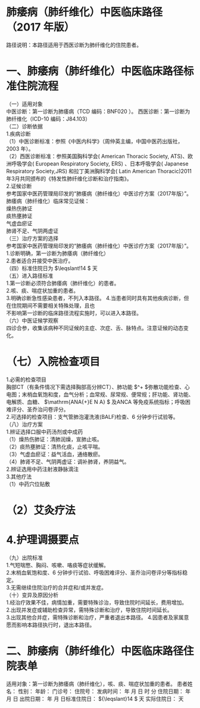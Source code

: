 # 肺痿病（肺纤维化）中医临床路径  （2017 年版）  
路径说明：本路径适用于西医诊断为肺纤维化的住院患者。  
# 一、肺痿病（肺纤维化）中医临床路径标准住院流程  
（一）适用对象  
中医诊断：第一诊断为肺痿病（TCD 编码：BNF020 ）。 西医诊断：第一诊断为肺纤维化（ICD-10 编码：J84.103）  
（二）诊断依据  
1.疾病诊断  
（1）中医诊断标准：参照《中医内科学》（周仲英主编，中国中医药出版社，2003 年）。  
（2）西医诊断标准：参照美国胸科学会( American Thoracic Society, ATS)、欧洲呼吸学会( European Respiratory Society, ERS) 、日本呼吸学会( Japanese Respiratory Society,JRS) 和拉丁美洲胸科学会( Latin American Thoracic)2011年3月共同颁布的《特发性肺纤维化诊断和治疗指南》。  
2.证候诊断  
参考国家中医药管理局印发的“肺痿病（肺纤维化）中医诊疗方案（2017年版）”。  
肺痿病（肺纤维化）临床常见证候：  
燥热伤肺证  
痰热壅肺证  
气虚血瘀证  
肺肾不足、气阴两虚证  
（三）治疗方案的选择  
参考国家中医药管理局印发的“肺痿病（肺纤维化）中医诊疗方案（2017年版）”。  
1.诊断明确，第一诊断为肺痿病（肺纤维化）  
2.患者适合并接受中医治疗。  
（四）标准住院日为 $\leqslant\!14 $ 天  
（五）进入路径标准  
1.第一诊断必须符合肺痿病（肺纤维化）的患者。  
2.咳、痰、喘症状加重的患者。  
3.明确诊断急性感染患者，不列入本路径。 4.当患者同时具有其他疾病诊断，但在住院期间不需要相关特殊处理，且也  
不影响第一诊断的临床路径流程实施时，可以进入本路径。  
（六）中医证候学观察  
四诊合参，收集该病种不同证候的主症、次症、舌、脉特点。注意证候的动态变化。  
# （七）入院检查项目  
1.必需的检查项目  
胸部CT（有条件情况下需选择胸部高分辨CT）、肺功能 $^+ $弥散功能检查、心电图；末梢血氧饱和度，血气分析；血常规、尿常规、便常规；肝功能、肾功能、电解质、血糖、 $\mathrm{ANA{+}E N A} $ 及ANCA 等免疫系统指标；呼吸困难评分、圣乔治问卷评分。  
2.可选择的检查项目：支气管肺泡灌洗液(BALF)检查、6 分钟步行试验等。  
（八）治疗方案  
1.辨证选择口服中药汤剂或中成药  
（1）燥热伤肺证：清肺润燥，宣肺止咳。  
（2）痰热壅肺证：清热化痰，止咳平喘。  
（3）气虚血瘀证：益气活血，通络散瘀。  
（4）肺肾不足、气阴两虚证：调补肺肾，养阴益气。  
2.辨证选用中药注射液静脉滴注  
3.其他疗法  
（1）中药穴位贴敷  
# （2）艾灸疗法  
# 4.护理调摄要点  
（九）出院标准  
1.气短喘憋、胸闷、咳嗽、咯痰等症状缓解。  
2.末梢血氧饱和度、6 分钟步行试验、呼吸困难评分、圣乔治问卷评分等指标稳定。  
3.无需继续住院治疗的合并症和/或并发症。  
（十）变异及原因分析  
1.经治疗效果不佳，病情加重，需要特殊诊治，导致住院时间延长，费用增加。  
2.出现并发症或辅助检查异常，需特殊诊断和治疗，导致住院时间延长。  
3.出现其他合并症，需特殊诊断和治疗，严重者退出本路径。 4.因患者及家属意愿而影响本路径执行时，退出本路径。  
# 二、肺痿病（肺纤维化）中医临床路径住院表单  
适用对象：第一诊断为肺痿病（肺纤维化），咳、痰、喘症状加重的患者。 患者姓名：          性别：    年龄：    门诊号：         住院号：            发病时间：   年  月  日  时  分  住院日期：   年  月  日 出院日期：   年  月   日标准住院日： ${\leqslant}14 $ 天              实际住院日：    天  
